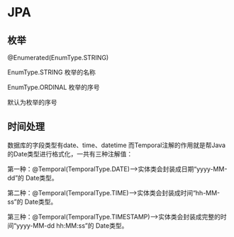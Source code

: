# JPA

## 枚举

@Enumerated(EnumType.STRING)

EnumType.STRING  枚举的名称

EnumType.ORDINAL  枚举的序号

默认为枚举的序号

## 时间处理

数据库的字段类型有date、time、datetime
而Temporal注解的作用就是帮Java的Date类型进行格式化，一共有三种注解值：

第一种：@Temporal(TemporalType.DATE)——>实体类会封装成日期“yyyy-MM-dd”的 Date类型。

第二种：@Temporal(TemporalType.TIME)——>实体类会封装成时间“hh-MM-ss”的 Date类型。

第三种：@Temporal(TemporalType.TIMESTAMP)——>实体类会封装成完整的时间“yyyy-MM-dd hh:MM:ss”的 Date类型。


